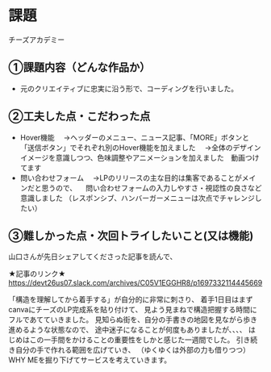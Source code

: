 # 課題　
チーズアカデミー

## ①課題内容（どんな作品か）
- 元のクリエイティブに忠実に沿う形で、コーディングを行いました。

## ②工夫した点・こだわった点
- Hover機能
　→ヘッダーのメニュー、ニュース記事、「MORE」ボタンと「送信ボタン」でそれぞれ別のHover機能を加えました
　→全体のデザインイメージを意識しつつ、色味調整やアニメーションを加えました　動画つけてます
- 問い合わせフォーム
　→LPのリリースの主な目的は集客であることがメインだと思うので、
　問い合わせフォームの入力しやすさ・視認性の良さなど意識しました
（レスポンシブ、ハンバーガーメニューは次点でチャレンジしたい）

## ③難しかった点・次回トライしたいこと(又は機能)
山口さんが先日シェアしてくださった記事を読んで、

★記事のリンク★
https://devt26us07.slack.com/archives/C05V1EGGHR8/p1697332114445669

「構造を理解してから着手する」が自分的に非常に刺さり、
着手1日目はまずcanvaにチーズのLP完成系を貼り付けて、
見よう見まねで構造把握する時間にフルであてていきました。
見知らぬ街を、自分の手書きの地図を見ながら歩き進めるような状態なので、
途中迷子になることが何度もありましたが、、、、
はじめはこの一手間をかけることの重要性をしかと感じた一週間でした。
引き続き自分の手で作れる範囲を広げていき、
（ゆくゆくは外部の力も借りつつ）WHY MEを掘り下げてサービスを考えていきます。 
